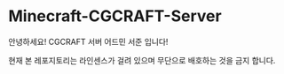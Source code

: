 # Minecraft-CGCRAFT-Server

안녕하세요! CGCRAFT 서버 어드민 서준 입니다! 

현재 본 레포지토리는 라인센스가 걸려 있으며 무단으로 배호하는 것을 금지 합니다. 

